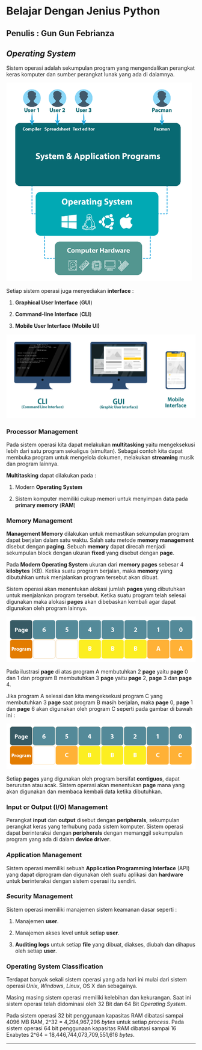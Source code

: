 # Belajar Dengan Jenius Python

## Penulis : Gun Gun Febrianza

## *Operating System*

Sistem operasi adalah sekumpulan program yang mengendalikan perangkat keras komputer dan sumber perangkat lunak yang ada di dalamnya. 

<img src="../../../assets/OperatingSystem.png" style="zoom:55%;" />

Setiap sistem operasi juga menyediakan **interface** :

1. **Graphical User Interface** (**GUI**)

2. **Command-line Interface** (**CLI**)

3. **Mobile User Interface (Mobile UI)**

<img src="../../../assets/UserInterface.png" style="zoom:55%;" />



### Processor Management

Pada sistem operasi kita dapat melakukan **multitasking** yaitu mengeksekusi lebih dari satu program sekaligus (simultan). Sebagai contoh kita dapat membuka program untuk mengelola dokumen, melakukan **streaming** musik dan program lainnya.

**Multitasking** dapat dilakukan pada :

1. Modern **Operating System**

2. Sistem komputer memiliki cukup memori untuk menyimpan data pada **primary memory** (**RAM**)

### Memory Management

**Management Memory** dilakukan untuk memastikan sekumpulan program dapat berjalan dalam satu waktu. Salah satu metode **memory management** disebut dengan **paging**. Sebuah **memory** dapat direcah menjadi sekumpulan block dengan ukuran **fixed** yang disebut dengan **page**.

Pada **Modern Operating System** ukuran dari **memory pages** sebesar 4 **kilobytes** (KB). Ketika suatu program berjalan, maka **memory** yang dibutuhkan untuk menjalankan program tersebut akan dibuat.

Sistem operasi akan menentukan alokasi jumlah **pages** yang dibutuhkan untuk menjalankan program tersebut. Ketika suatu program telah selesai digunakan maka alokasi **pages** akan dibebaskan kembali agar dapat digunakan oleh program lainnya.

<img src="../../../assets/Pages1.png" style="zoom:85%;" />

Pada ilustrasi **page** di atas program A membutuhkan 2 **page** yaitu **page** 0 dan 1 dan program B membutuhkan 3 **page** yaitu **page** 2, **page** 3 dan **page** 4. 

Jika program A selesai dan kita mengeksekusi program C yang membutuhkan 3 ****page**** saat program B masih berjalan, maka **page** 0, **page**  1 dan **page** 6 akan digunakan oleh program C seperti pada gambar di bawah ini :

<img src="../../../assets/Pages2.png" style="zoom:85%;" />

Setiap **pages** yang digunakan oleh program bersifat **contiguos**, dapat berurutan atau acak. Sistem operasi akan menentukan **page** mana yang akan digunakan dan membaca kembali data ketika dibutuhkan.



### Input or Output (I/O) Management 

Perangkat **input** dan **output** disebut dengan **peripherals**, sekumpulan perangkat keras yang terhubung pada sistem komputer. Sistem operasi dapat berinteraksi dengan **peripherals** dengan memanggil sekumpulan program yang ada di dalam **device driver**.

### *A*pplication Management

Sistem operasi memiliki sebuah **Application Programming Interface** (API) yang dapat diprogram dan digunakan oleh suatu aplikasi dan **hardware** untuk berinteraksi dengan sistem operasi itu sendiri. 

### *S*ecurity Management

Sistem operasi memiliki manajemen sistem keamanan dasar seperti :

1. Manajemen **user**.

2. Manajemen akses level untuk setiap **user**.

3. **Auditing logs** untuk setiap **file** yang dibuat, diakses, diubah dan dihapus oleh setiap **user**.

### Operating System Classification

Terdapat banyak sekali sistem operasi yang ada hari ini mulai dari sistem operasi *Unix*, *Windows*, *Linux*, OS X dan sebagainya. 

Masing masing sistem operasi memiliki kelebihan dan kekurangan. Saat ini sistem operasi telah didominasi oleh 32 Bit dan 64 Bit *Operating System*. 

Pada sistem operasi 32 bit penggunaan kapasitas RAM dibatasi sampai 4096 MB RAM, 2^32 = 4,294,967,296 *bytes* untuk setiap *process*. Pada sistem operasi 64 bit penggunaan kapasitas RAM dibatasi sampai 16 Exabytes 2^64 = 18,446,744,073,709,551,616 *bytes*. 

-------

